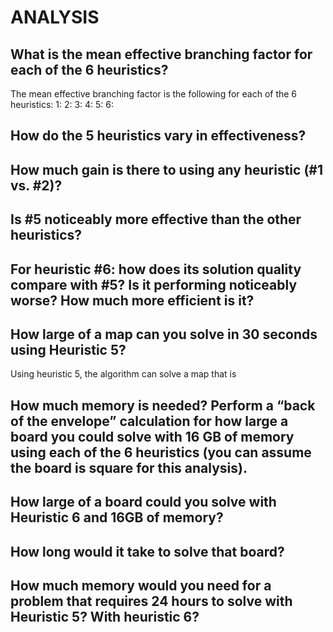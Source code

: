# ANALYSIS

## What is the mean effective branching factor for each of the 6 heuristics? 

The mean effective branching factor is the following for each of the 6 heuristics:
    1: 
    2:
    3:
    4:
    5:
    6:

## How do the 5 heuristics vary in effectiveness? 

## How much gain is there to using any heuristic (#1 vs. #2)? 

## Is #5 noticeably more effective than the other heuristics? 

## For heuristic #6: how does its solution quality compare with #5? Is it performing noticeably worse? How much more efficient is it?

## How large of a map can you solve in 30 seconds using Heuristic 5? 
Using heuristic 5, the algorithm can solve a map that is 

## How much memory is needed? Perform a “back of the envelope” calculation for how large a board you could solve with 16 GB of memory using each of the 6 heuristics (you can assume the board is square for this analysis). 


## How large of a board could you solve with Heuristic 6 and 16GB of memory? 


## How long would it take to solve that board? 

## How much memory would you need for a problem that requires 24 hours to solve with Heuristic 5? With heuristic 6?
